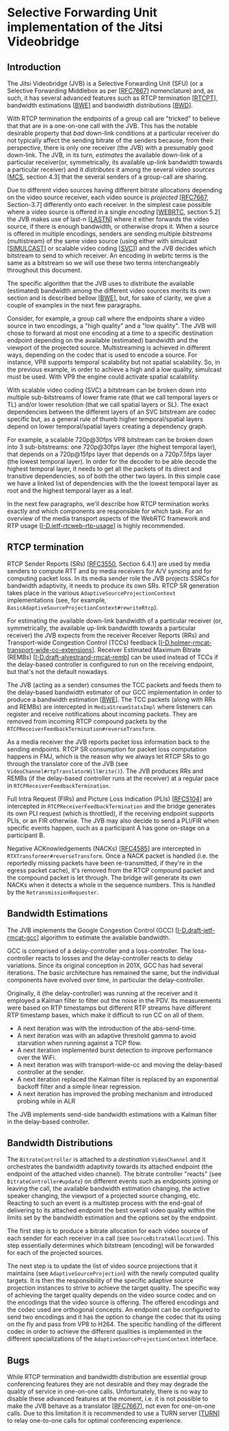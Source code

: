 # Selective Forwarding Unit implementation of the Jitsi Videobridge

## Introduction

The Jitsi Videobridge (JVB) is a Selective Forwarding Unit (SFU) (or a Selective
Forwarding Middlebox as per [[RFC7667]] nomenclature) and, as such, it has
several advanced features such as RTCP termination [[RTCPT]], bandwidth
estimations [[BWE]] and bandwidth distributions [[BWD]].

With RTCP termination the endpoints of a group call are "tricked" to believe
that that are in a one-on-one call with the JVB. This has the notable desirable
property that _bad_ down-link conditions at a particular receiver do not
typically affect the sending bitrate of the senders because, from their
perspective, there is only one receiver (the JVB) with a presumably good
down-link. The JVB, in its turn, _estimates_ the available down-link of a
particular receiver(or, symmetrically, its available up-link bandwidth towards 
a particular receiver) and it _distributes_ it among the several video _sources_
[[MCS], section 4.3] that the several senders of a group-call are sharing.

Due to different video sources having different bitrate allocations depending on
the video source receiver, each video source is _projected_ [[RFC7667],
Section-3.7] differently onto each receiver. In the simplest case possible where
a video source is offered in a single _encoding_ [[WEBRTC], section 5.2] the JVB
makes use of last-n [[LASTN]] where it either forwards the video source, if there
is enough bandwidth, or otherwise drops it. When a source is offered in multiple
encodings, senders are sending multiple _bitstreams_ (multistream) of the same
video source (using either with simulcast [[SIMULCAST]] or scalable video coding
[[SVC]]) and the JVB decides which bitstream to send to which receiver. An
encoding in webrtc terms is the same as a bitstream so we will use these two
terms interchangeably throughout this document.

The specific algorithm that the JVB uses to distribute the available (estimated)
bandwidth among the different video sources merits its own section and is
described bellow [[BWE]], but, for sake of clarity, we give a couple of
examples in the next few paragraphs.

Consider, for example, a group call where the endpoints share a video source in
two encodings, a "high quality" and a "low quality". The JVB will chose to
forward at most one encoding at a time to a specific destination endpoint
depending on the available (estimated) bandwidth and the viewport of the
projected source. Multistreaming is achieved in different ways, depending on the
codec that is used to encode a source. For instance, VP8 supports temporal
scalability but not spatial scalability. So, in the previous example, in order
to achieve a high and a low quality, simulcast must be used. With VP9 the engine
could activate spatial scalability.

With scalable video coding (SVC) a bitstream can be broken down into multiple
sub-bitstreams of lower frame rate (that we call temporal layers or TL)
and/or lower resolution (that we call spatial layers or SL). The exact
dependencies between the different layers of an SVC bitstream are codec
specific but, as a general rule of thumb higher temporal/spatial layers
depend on lower temporal/spatial layers creating a dependency graph.

For example, a scalable 720p@30fps VP8 bitstream can be broken down into 3
sub-bitstreams: one 720p@30fps layer (the highest temporal layer), that
depends on a 720p@15fps layer that depends on a 720p7.5fps layer (the lowest
temporal layer). In order for the decoder to be able decode the highest
temporal layer, it needs to get all the packets of its direct and transitive
dependencies, so of both the other two layers. In this simple case we have a
linked list of dependencies with the the lowest temporal layer as root and
the highest temporal layer as a leaf.

In the next few paragraphs, we'll describe how RTCP termination works exactly
and which components are responsible for which task. For an overview of the
media transport aspects of the WebRTC framework and RTP usage
[[I-D.ietf-rtcweb-rtp-usage]] is highly recommended.

## RTCP termination

RTCP Sender Reports (SRs) [[RFC3550], Section 6.4.1] are used by media senders
to compute RTT and by media receivers for A/V syncing and for computing packet
loss. In its media sender role the JVB projects SSRCs for bandwidth adaptivity,
it needs to produce its own SRs. RTCP SR generation takes place in the various
`AdaptiveSourceProjectionContext` implementations (see, for example,
`BasicAdaptiveSourceProjectionContext#rewriteRtcp`).

For estimating the available down-link bandwidth of a particular receiver (or,
symmetrically,  the available up-link bandwidth towards a particular receiver)
the JVB expects from the receiver Receiver Reports (RRs) and Transport-wide
Congestion Control (TCCs) feedback
[[I-D.holmer-rmcat-transport-wide-cc-extensions]]. Receiver Estimated Maximum
Bitrate (REMBs) [[I-D.draft-alvestrand-rmcat-remb]]
can be used instead of TCCs if the delay-based controller is configured to run
on the receiving endpoint, but that's not the default nowadays.

The JVB (acting as a sender) consumes the TCC packets and feeds them to the
delay-based bandwidth estimator of our GCC implementation in order to produce a
bandwidth estimation [[BWE]]. The TCC packets (along with RRs and REMBs) are
intercepted in `MediaStreamStatsImpl` where listeners can register and receive
notifications about incoming packets. They are removed from incoming RTCP
compound packets by the `RTCPReceiverFeedbackTermination#reverseTransform`.

As a media receiver the JVB reports packet loss information back to the sending
endpoints. RTCP SR consumption for packet loss computation happens in FMJ, which
is the reason why we always let RTCP SRs to go through the translator core of
the JVB (see `VideoChannel#rtpTranslatorWillWrite()`). The JVB produces RRs and 
REMBs (if the delay-based controller runs at the receiver) at a regular pace in
`RTCPReceiverFeedbackTermination`.

Full Intra Request (FIRs) and Picture Loss Indication (PLIs) [[RFC5104]] are 
intercepted in `RTCPReceiverFeedbackTermination` and the bridge generates its 
own PLI request (which is throttled), if the receiving endpoint supports PLIs, 
or an FIR otherwise. The JVB may also decide to send a PLI/FIR when specific
events happen, such as a participant A has gone on-stage on a participant B.

Negative ACKnowledgements (NACKs) [[RFC4585]] are intercepted in 
`RTXTransformer#reverseTransform`. Once a NACK packet is handled (i.e. the 
reportedly missing packets have been re-transmitted, if they're in the egress 
packet cache), it's removed from the RTCP compound packet and the compound 
packet is let through. The bridge will generate its own NACKs when it detects a
whole in the sequence numbers. This is handled by the `RetransmissionRequester`.

## Bandwidth Estimations

The JVB implements the Google Congestion Control (GCC)
[[I-D.draft-ietf-rmcat-gcc]] algorithm to estimate the available bandwidth.

GCC is comprised of a delay-controller and a loss-controller. The
loss-controller reacts to losses and the delay-controller reacts to delay
variations. Since its original conception in 201X, GCC has had several
iterations. The basic architecture has remained the same, but the individual
components have evolved over time, in particular the delay-controller.

Originally, it (the delay-controller) was running at the receiver and it
employed a Kalman filter to filter out the noise in the PDV. Its measurements
were based on RTP timestamps but different RTP streams have different RTP
timestamp bases, which make it difficult to run CC on all of them.
 
- A next iteration was with the introduction of the abs-send-time.
- A next iteration was with an adaptive threshold gamma to avoid starvation when
  running against a TCP flow. 
- A next iteration implemented burst detection to improve performance over the
  WiFi.
- A next iteration was with transport-wide-cc and moving the delay-based
  controller at the sender.
- A next iteration replaced the Kalman filter is replaced by an exponential
  backoff filter and a simple linear regression.
- A next iteration has improved the probing mechanism and introduced probing
  while in ALR

The JVB implements send-side bandwidth estimations with a Kalman filter in the
delay-based controller.

## Bandwidth Distributions

The `BitrateController` is attached to a _destination_ `VideoChannel` and it
orchestrates the bandwidth adaptivity towards its attached endpoint (the
endpoint of the attached video channel). The bitrate controller "reacts" (see
`BitrateController#update`) on different events such as endpoints joining or
leaving the call, the available bandwidth estimation changing, the active
speaker changing, the viewport of a projected source changing, etc. Reacting to
such an event is a multistep process with the end-goal of delivering to its
attached endpoint the best overall video quality within the limits set by the
bandwidth estimation and the options set by the endpoint.

The first step is to produce a bitrate allocation for each video source of each
sender for each receiver in a call (see `SourceBitrateAllocation`). This step
essentially determines which bitstream (encoding) will be forwarded for each of
the projected sources.

The next step is to update the list of video source projections that it maintains
(see `AdaptiveSourceProjection`) with the newly computed quality targets. It is
then the responsibility of the specific adaptive source projection instances to
strive to achieve the target quality. The specific way of achieving the target
quality depends on the video source codec and on the encodings that the video
source is offering. The offered encodings and the codec used are orthogonal
concepts. An endpoint can be configured to send two encodings and it has the
option to change the codec that its using on the fly and pass from VP8 to H264.
The specific handling of the different codec in order to achieve the different
qualities is implemented in the different specializations of the
`AdaptiveSourceProjectionContext` interface.

## Bugs

While RTCP termination and bandwidth distribution are essential group
conferencing features they are not desirable and they may degrade the quality of
service in one-on-one calls. Unfortunately, there is no way to disable these 
advanced features at the moment, i.e. it is not possible to make the JVB behave
as a translator [[RFC7667]], not even for one-on-one calls. Due to this
limitation it is recommended to use a TURN server [[TURN]] to relay one-to-one 
calls for optimal conferencing experience.

[MCS]: https://www.w3.org/TR/mediacapture-streams
[WEBRTC]: https://www.w3.org/TR/webrtc/
[SIMULCAST]: simulcast.md
[LASTN]: last-n.md
[SVC]: svc.md
[RTCPT]: #rtcp-termination
[BWE]: #bandwidth-estimations
[BWD]: #bandwidth-distributions
[TURN]: https://github.com/jitsi/jitsi-meet/blob/master/doc/turn.md
[RFC7667]: https://tools.ietf.org/html/rfc7667
[RFC3550]: https://tools.ietf.org/html/rfc3550
[RFC4585]: https://tools.ietf.org/html/rfc4585
[RFC5104]: https://tools.ietf.org/html/rfc5104
[I-D.ietf-rtcweb-rtp-usage]: https://tools.ietf.org/html/draft-ietf-rtcweb-rtp-usage-26
[I-D.holmer-rmcat-transport-wide-cc-extensions]: https://tools.ietf.org/html/draft-holmer-rmcat-transport-wide-cc-extensions-01
[I-D.draft-alvestrand-rmcat-remb]: https://tools.ietf.org/html/draft-alvestrand-rmcat-remb-03
[I-D.draft-ietf-rmcat-gcc]: https://tools.ietf.org/html/draft-ietf-rmcat-gcc-02